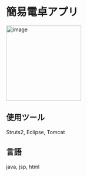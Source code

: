 # 簡易電卓アプリ
<img width="204" alt="image" src="https://github.com/Katsu8998/Struts1/assets/114673266/c50688d5-ac83-48e9-9349-92124c59e3f8">

## 使用ツール
Struts2, Eclipse, Tomcat

## 言語
java, jsp, html
